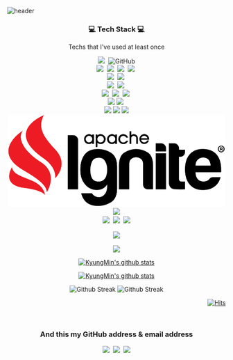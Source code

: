 ![header](https://capsule-render.vercel.app/api?type=waving&color=auto&height=300&section=header&text=dev-KyungMin&fontSize=90)

<h3 align="center">💻 Tech Stack 💻</h3>

<p align="center"> Techs that I've used at least once </p>

<p align="center">
  <img src="https://img.shields.io/badge/Git-F05032?style=flat-square&logo=Git&logoColor=white"/></a>&nbsp
  <img alt="GitHub" src ="https://img.shields.io/badge/GitHub-181717.svg?&style=flat-square&logo=GitHub&logoColor=white"/>
  <br>
  <img src="https://img.shields.io/badge/Windows-0078D6?style=flat-square&logo=Windows&logoColor=white"/></a>&nbsp
  <img src="https://img.shields.io/badge/macos-000000?style=flat-square&logo=macos&logoColor=white"/></a>&nbsp
  <img src="https://img.shields.io/badge/Linux-FCC624?style=flat-square&logo=Linux&logoColor=white"/></a>&nbsp
  <img src="https://img.shields.io/badge/aws-333664?style=flat-square&logo=amazon-aws&logoColor=white"/></a>&nbsp 
  <br>
  <img src="https://img.shields.io/badge/Ubuntu-E95420?style=flat-square&logo=Ubuntu&logoColor=white"/></a>&nbsp
  <img src="https://img.shields.io/badge/CentOS-262577?style=flat-square&logo=CentOS&logoColor=white"/></a>&nbsp
  <br>
  <img src="https://img.shields.io/badge/Java-007396?style=flat-square&logo=Java&logoColor=white"/></a>&nbsp
  <img src="https://img.shields.io/badge/Python-3766AB?style=flat-square&logo=Python&logoColor=white"/></a>&nbsp
  <br>
  <img src="https://img.shields.io/badge/HTML5-E34F26?style=flat-square&logo=HTML5&logoColor=white"/></a>&nbsp
  <img src="https://img.shields.io/badge/Javascript-F7DF1E?style=flat-square&logo=javascript&logoColor=white"/></a>&nbsp 
  <img src="https://img.shields.io/badge/css-1572B6?style=flat-square&logo=css3&logoColor=white"/></a>&nbsp
  <br>
  <img src="https://img.shields.io/badge/Spring-6DB33F?style=flat-square&logo=Spring&logoColor=white"/>
  <img src="https://img.shields.io/badge/SpringBoot-6DB33F?style=flat-square&logo=Spring&logoColor=white"/></a>&nbsp
  <br>
  <img src="https://img.shields.io/badge/ApacheTomcat-F8DC75?style=flat-square&logo=ApacheTomcat&logoColor=white"/>
  <img src="https://img.shields.io/badge/ApacheKafka-231F20?style=flat-square&logo=ApacheKafka&logoColor=white"/>
  <img src="https://img.shields.io/badge/ApacheJMeter-D22128?style=flat-square&logo=ApacheJMeter&logoColor=white"/>
  <img src="https://github.com/apache/ignite-website/blob/master/assets/images/apache_ignite_logo.svg"/>
  <img src="https://img.shields.io/badge/ApacheIgnite-D22128?style=flat-square&logo=ApacheIgnite&logoColor=white"/>
  <br>
  <img src="https://img.shields.io/badge/Mysql-E6B91E?style=flat-square&logo=MySql&logoColor=white"/></a>&nbsp
  <img src="https://img.shields.io/badge/PostgreSQL-blue?style=flat-square&logo=PostgreSQL&logoColor=white"/></a>&nbsp
  <img src="https://img.shields.io/badge/SQLite-lightgrey?style=flat-square&logo=SQLite&logoColor=05415A"/>  
</p>
<p align="center">
</p>
<p align="center">
  <a href="https://github.com/KyungMin-tech/">
    <img align="center" src="https://github-readme-stats.vercel.app/api/top-langs/?username=KyungMin-tech&layout=compact&theme=tokyonight" />
  </a>
</p>
<p align="center">
  <a href="https://github.com/dev-KyungMin/">  
    <img align="center" src="https://github-readme-stats.vercel.app/api/top-langs/?username=dev-KyungMin&layout=compact&theme=tokyonight" />
  </a>
</p>
  <div align="center">
 
	
 
  [![KyungMin's github stats](https://github-readme-stats.vercel.app/api?username=KyungMin-tech&theme=tokyonight)](https://github.com/KyungMin-tech/github-readme-stats)
 
  
  [![KyungMin's github stats](https://github-readme-stats.vercel.app/api?username=dev-KyungMin&theme=tokyonight)](https://github.com/dev-KyungMin/github-readme-stats)
	
  	
  
  ![Github Streak](https://github-readme-streak-stats.herokuapp.com/?user=KyungMin-tech&theme=tokyonight)
  ![Github Streak](https://github-readme-streak-stats.herokuapp.com/?user=dev-KyungMin&theme=tokyonight)

  </div>
	
 <div align=right>
	
 [![Hits](https://hits.seeyoufarm.com/api/count/incr/badge.svg?url=https%3A%2F%2Fgithub.com%2FJoohyeonee&count_bg=%2379C83D&title_bg=%23C0C0C0&icon=&icon_color=%23E7E7E7&title=hits&edge_flat=false)](https://github.com/dev-KyungMin/)
	
  </div>
  <br>
</div>



<h3 align="center"> And this my GitHub address & email address </h3>
<p align="center">
  <a href="https://github.com/dev-KyungMin"><img src="https://img.shields.io/badge/GitHub-181717.svg?&style=flat-square&logo=GitHub&logoColor=white&link=https://github.com/dev-KyungMin"/></a>&nbsp  
  <a href="https://github.com/KyungMin-tech"><img src="https://img.shields.io/badge/GitHub-181717.svg?&style=flat-square&logo=GitHub&logoColor=white&link=https://github.com/KyungMin-tech"/></a>&nbsp
  <a href="mailto:tommykmin@gmail.com"><img src="https://img.shields.io/badge/Gmail-d14836?style=flat-square&logo=Gmail&logoColor=white&link=tommykmin@gmail.com"/></a>
</p>
<br>

